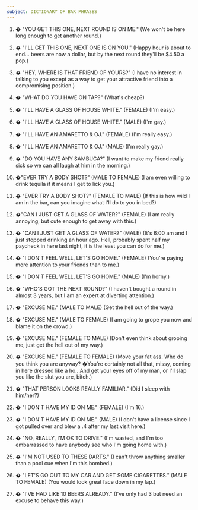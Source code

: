 ```yaml
---
subject: DICTIONARY OF BAR PHRASES
---
```

1. � "YOU GET THIS ONE, NEXT ROUND IS ON ME."
(We won't be here long enough to get another round.)

2. � "I'LL GET THIS ONE, NEXT ONE IS ON YOU."
(Happy hour is about to end... beers are now a dollar, but by the next round they'll be $4.50 a pop.)

3. � "HEY, WHERE IS THAT FRIEND OF YOURS?"
(I have no interest in talking to you except as a way to get your attractive friend into a compromising position.)

4. � "WHAT DO YOU HAVE ON TAP?"
(What's cheap?)

5. � "I'LL HAVE A GLASS OF HOUSE WHITE." (FEMALE)
(I'm easy.)

6. � "I'LL HAVE A GLASS OF HOUSE WHITE." (MALE)
(I'm gay.)

7. � "I'LL HAVE AN AMARETTO & OJ." (FEMALE)
(I'm really easy.)

8. � "I'LL HAVE AN AMARETTO & OJ." (MALE)
(I'm really gay.)

9. � "DO YOU HAVE ANY SAMBUCA?"
(I want to make my friend really sick so we can all laugh at him in the morning.)

10. �"EVER TRY A BODY SHOT?" (MALE TO FEMALE)
(I am even willing to drink tequila if it means I get to lick you.)

11. � "EVER TRY A BODY SHOT?" (FEMALE TO MALE)
(If this is how wild I am in the bar, can you imagine what I'll do to you in bed?)

12. �"CAN I JUST GET A GLASS OF WATER?" (FEMALE)
(I am really annoying, but cute enough to get away with this.)

13. � "CAN I JUST GET A GLASS OF WATER?" (MALE)
(It's 6:00 am and I just stopped drinking an hour ago. Hell, probably spent half my paycheck in here last night, it is the least you can do for me.)

14. � "I DON'T FEEL WELL, LET'S GO HOME." 
(FEMALE)
(You're paying more attention to your friends than to me.)

15. � "I DON'T FEEL WELL, LET'S GO HOME." (MALE)
(I'm horny.)

16. � "WHO'S GOT THE NEXT ROUND?"
(I haven't bought a round in almost 3 years, but I am an expert at diverting attention.)

17. � "EXCUSE ME." (MALE TO MALE)
(Get the hell out of the way.)

18. � "EXCUSE ME." (MALE TO FEMALE)
(I am going to grope you now and blame it on the crowd.)

19. � "EXCUSE ME." (FEMALE TO MALE)
(Don't even think about groping me, just get the hell out of my way.)

20. � "EXCUSE ME." (FEMALE TO FEMALE)
(Move your fat ass. Who do you think you are anyway? �You're certainly not all that, missy, coming in here dressed like a ho.. And get your eyes off of my man, or I'll slap you like the slut you are, bitch.)

21. � "THAT PERSON LOOKS REALLY FAMILIAR."
(Did I sleep with him/her?)

22. � "I DON'T HAVE MY ID ON ME." (FEMALE)
(I'm 16.)

23. � "I DON'T HAVE MY ID ON ME." (MALE)
(I don't have a license since I got pulled over and blew a .4 after my last visit here.)

24. � "NO, REALLY, I'M OK TO DRIVE."
(I'm wasted, and I'm too embarrassed to have anybody see who I'm going home with.)

25. � "I'M NOT USED TO THESE DARTS."
(I can't throw anything smaller than a pool cue when I'm this bombed.)

26. � "LET'S GO OUT TO MY CAR AND GET SOME CIGARETTES." (MALE TO FEMALE)
(You would look great face down in my lap.)

27. � "I'VE HAD LIKE 10 BEERS ALREADY."
(I've only had 3 but need an excuse to behave this way.)
